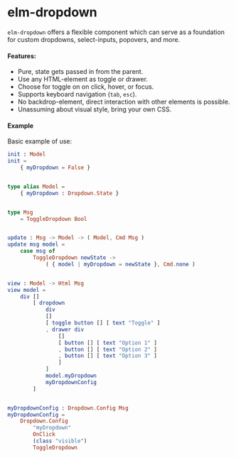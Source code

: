# elm-dropdown
`elm-dropdown` offers a flexible component which can serve as a foundation for custom dropdowns, select-inputs, popovers, and more.

#### Features:
* Pure, state gets passed in from the parent.
* Use any HTML-element as toggle or drawer.
* Choose for toggle on on click, hover, or focus.
* Supports keyboard navigation (`tab`, `esc`).
* No backdrop-element, direct interaction with other elements is possible.
* Unassuming about visual style, bring your own CSS.

#### Example

Basic example of use:

```elm
init : Model
init =
    { myDropdown = False }


type alias Model =
    { myDropdown : Dropdown.State }


type Msg
    = ToggleDropdown Bool


update : Msg -> Model -> ( Model, Cmd Msg )
update msg model =
    case msg of
        ToggleDropdown newState ->
            ( { model | myDropdown = newState }, Cmd.none )


view : Model -> Html Msg
view model =
    div []
        [ dropdown
            div
            []
            [ toggle button [] [ text "Toggle" ]
            , drawer div
                []
                [ button [] [ text "Option 1" ]
                , button [] [ text "Option 2" ]
                , button [] [ text "Option 3" ]
                ]
            ]
            model.myDropdown
            myDropdownConfig
        ]


myDropdownConfig : Dropdown.Config Msg
myDropdownConfig =
    Dropdown.Config
        "myDropdown"
        OnClick
        (class "visible")
        ToggleDropdown 
```
